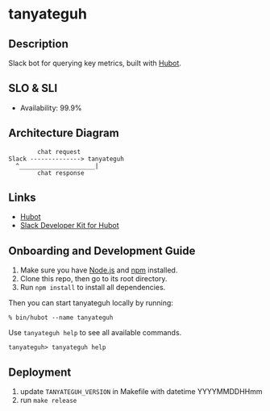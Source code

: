 # tanyateguh

## Description

Slack bot for querying key metrics, built with [Hubot](https://hubot.github.com/docs/).

## SLO & SLI

- Availability: 99.9%

## Architecture Diagram

```
        chat request
Slack --------------> tanyateguh
  ^_____________________|
        chat response
```

## Links

- [Hubot](https://hubot.github.com/docs/)
- [Slack Developer Kit for Hubot](https://slackapi.github.io/hubot-slack/)

## Onboarding and Development Guide

1. Make sure you have [Node.js](https://nodejs.org/en/) and [npm](https://docs.npmjs.com/getting-started/installing-node) installed.
2. Clone this repo, then go to its root directory.
3. Run `npm install` to install all dependencies.

Then you can start tanyateguh locally by running:

    % bin/hubot --name tanyateguh

Use `tanyateguh help` to see all available commands.

    tanyateguh> tanyateguh help

## Deployment

1. update `TANYATEGUH_VERSION` in Makefile with datetime YYYYMMDDHHmm
2. run `make release`
